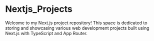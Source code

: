 # Nextjs_Projects
Welcome to my Next.js project repository! This space is dedicated to storing and showcasing various web development projects built using Next.js with TypeScript and App Router.
